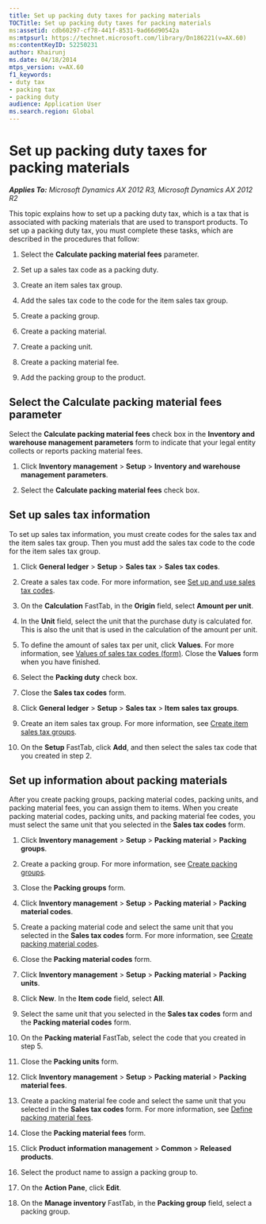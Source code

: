 ```yaml
---
title: Set up packing duty taxes for packing materials
TOCTitle: Set up packing duty taxes for packing materials
ms:assetid: cdb60297-cf78-441f-8531-9ad66d90542a
ms:mtpsurl: https://technet.microsoft.com/library/Dn186221(v=AX.60)
ms:contentKeyID: 52250231
author: Khairunj
ms.date: 04/18/2014
mtps_version: v=AX.60
f1_keywords:
- duty tax
- packing tax
- packing duty
audience: Application User
ms.search.region: Global
---
```


# Set up packing duty taxes for packing materials 


_**Applies To:** Microsoft Dynamics AX 2012 R3, Microsoft Dynamics AX 2012 R2_

This topic explains how to set up a packing duty tax, which is a tax that is associated with packing materials that are used to transport products. To set up a packing duty tax, you must complete these tasks, which are described in the procedures that follow:

1.  Select the **Calculate packing material fees** parameter.

2.  Set up a sales tax code as a packing duty.

3.  Create an item sales tax group.

4.  Add the sales tax code to the code for the item sales tax group.

5.  Create a packing group.

6.  Create a packing material.

7.  Create a packing unit.

8.  Create a packing material fee.

9.  Add the packing group to the product.

## Select the Calculate packing material fees parameter

Select the **Calculate packing material fees** check box in the **Inventory and warehouse management parameters** form to indicate that your legal entity collects or reports packing material fees.

1.  Click **Inventory management** \> **Setup** \> **Inventory and warehouse management parameters**.

2.  Select the **Calculate packing material fees** check box.

## Set up sales tax information

To set up sales tax information, you must create codes for the sales tax and the item sales tax group. Then you must add the sales tax code to the code for the item sales tax group.

1.  Click **General ledger** \> **Setup** \> **Sales tax** \> **Sales tax codes**.

2.  Create a sales tax code. For more information, see [Set up and use sales tax codes](set-up-and-use-sales-tax-codes.md).

3.  On the **Calculation** FastTab, in the **Origin** field, select **Amount per unit**.

4.  In the **Unit** field, select the unit that the purchase duty is calculated for. This is also the unit that is used in the calculation of the amount per unit.

5.  To define the amount of sales tax per unit, click **Values**. For more information, see [Values of sales tax codes (form)](https://technet.microsoft.com/library/aa500790\(v=ax.60\)). Close the **Values** form when you have finished.

6.  Select the **Packing duty** check box.

7.  Close the **Sales tax codes** form.

8.  Click **General ledger** \> **Setup** \> **Sales tax** \> **Item sales tax groups**.

9.  Create an item sales tax group. For more information, see [Create item sales tax groups](create-item-sales-tax-groups.md).

10. On the **Setup** FastTab, click **Add**, and then select the sales tax code that you created in step 2.

## Set up information about packing materials

After you create packing groups, packing material codes, packing units, and packing material fees, you can assign them to items. When you create packing material codes, packing units, and packing material fee codes, you must select the same unit that you selected in the **Sales tax codes** form.

1.  Click **Inventory management** \> **Setup** \> **Packing material** \> **Packing groups**.

2.  Create a packing group. For more information, see [Create packing groups](create-packing-groups.md).

3.  Close the **Packing groups** form.

4.  Click **Inventory management** \> **Setup** \> **Packing material** \> **Packing material codes**.

5.  Create a packing material code and select the same unit that you selected in the **Sales tax codes** form. For more information, see [Create packing material codes](create-packing-material-codes.md).

6.  Close the **Packing material codes** form.

7.  Click **Inventory management** \> **Setup** \> **Packing material** \> **Packing units**.

8.  Click **New**. In the **Item code** field, select **All**.

9.  Select the same unit that you selected in the **Sales tax codes** form and the **Packing material codes** form.

10. On the **Packing material** FastTab, select the code that you created in step 5.

11. Close the **Packing units** form.

12. Click **Inventory management** \> **Setup** \> **Packing material** \> **Packing material fees**.

13. Create a packing material fee code and select the same unit that you selected in the **Sales tax codes** form. For more information, see [Define packing material fees](define-packing-material-fees.md).

14. Close the **Packing material fees** form.

15. Click **Product information management** \> **Common** \> **Released products**.

16. Select the product name to assign a packing group to.

17. On the **Action Pane**, click **Edit**.

18. On the **Manage inventory** FastTab, in the **Packing group** field, select a packing group.

  


